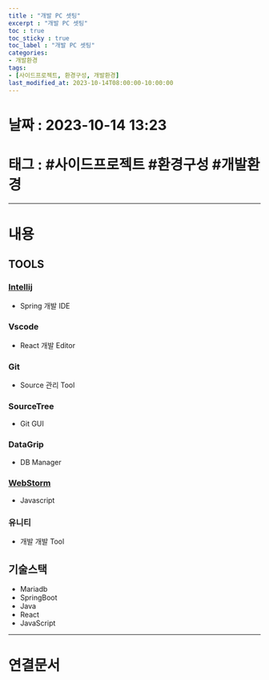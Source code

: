 ```yaml
---
title : "개발 PC 셋팅"
excerpt : "개발 PC 셋팅"
toc : true
toc_sticky : true
toc_label : "개발 PC 셋팅"
categories:
- 개발환경
tags:
- [사이드프로젝트, 환경구성, 개발환경]
last_modified_at: 2023-10-14T08:00:00-10:00:00
---
```


# 날짜 : 2023-10-14 13:23

# 태그 : #사이드프로젝트 #환경구성 #개발환경 
---

# 내용

## TOOLS

### [Intellij](../../ide/ide-Intellij)
- Spring 개발 IDE

### Vscode
- React 개발 Editor

### Git
- Source 관리 Tool

### SourceTree
- Git GUI

### DataGrip
- DB Manager

### [WebStorm](../../ide/ide-WebStorm) 
- Javascript

### 유니티
- 개발 개발 Tool

## 기술스택
- Mariadb
- SpringBoot
- Java
- React
- JavaScript

---

# 연결문서
